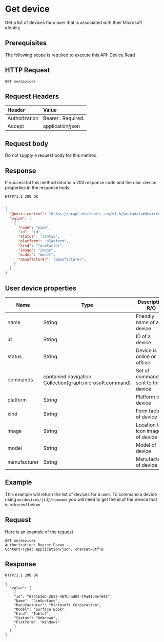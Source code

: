 # Get device

Get a list of devices for a user that is associated with their Microsoft identity.

## Prerequisites

The following scope is required to execute this API: Device.Read

## HTTP Request

<!-- { "blockType": "ignored" } -->

```http
GET me/devices
```

## Request Headers


| Header |Value
|:----|:------|
|Authorization| Bearer <token>. Required. |
|Accept | application/json |

## Request body
Do not supply a request body for this method.

## Response
If successful this method returns a 200 response code and the user device properties in the response body

```http
HTTP/1.1 200 OK
```

```json

{
  "@odata.context": "https://graph.microsoft.com/v1.0/$metadata#devices",
  "value": [
    {
      "name": "name",
      "id": "id",
      "status": "status",
      "platform": "platform",
      "kind": "formFactor",
      "image": "image",
      "model": "model",
      "manufacturer": "manufacturer",
    }
  ]
}
```

## User device properties

Name|Type|Description R/O
----|------|------
name| String | Friendly name of a device
id| String| ID of a device
status | String| Device is online or offline
commands | contained navigation Collection(graph.microsoft.command) | Set of commands sent to this device
platform |String|Platform of device
kind| String| Form factor of device
image| String| Location to icon image of device
model| String| Model of device
manufacturer| String| Manufacturer of device

## Example
This example will return the list of devices for a user. To command a device using `me/devices/{id}/command` you will need to get the id of the device that is returned below.

## Request
Here is an example of the request
<!-- {
  "blockType": "request",
  "name": "get_devices"
}-->


```http
GET me/devices
Authorization: Bearer Eaeou....
Content-Type: application/json; charset=utf-8
```

## Response

<!-- {
  "blockType": "response",
  "truncated": false,
  "@odata.type": "microsoft.graph.directoryObject",
  "isCollection": true
} -->

```http
HTTP/1.1 200 OK

{
  "value": [
    {
    "id": "6841b3db-2b55-467b-ad84-79a41a4ef665",
    "Name": "JimSurface",
    "Manufacturer": "Microsoft Corporation",
    "Model": "Surface Book",
    "Kind": "Tablet",
    "Status": "Unknown",
    "Platform": "Windows"
    }
  ]
}
```



